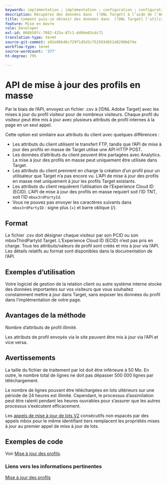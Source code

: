 ```yaml
---
keywords: implémentation ; implémentation ; configuration ; configuration ; mise à jour du profil en bloc
description: Récupérez des données dans  [!DNL Target] à l’aide de l’API de mise à jour de profil en bloc.
title: Comment puis-je obtenir des données dans  [!DNL Target] l'utilisation de l'API de mise à jour du Profil en bloc ?
feature: Mise en œuvre
role: Developer
exl-id: 068658fc-7082-425a-87c1-dd0de03cdc71
translation-type: tm+mt
source-git-commit: a92e88b46c72971d5d3c752593d651d8290b674e
workflow-type: tm+mt
source-wordcount: '377'
ht-degree: 79%

---
```


# API de mise à jour des profils en masse

Par le biais de l’API, envoyez un fichier .csv à [!DNL Adobe Target] avec les mises à jour du profil visiteur pour de nombreux visiteurs. Chaque profil du visiteur peut être mis à jour avec plusieurs attributs de profil internes à la page en un seul appel.

Cette option est similaire aux attributs du client avec quelques différences :

* Les attributs du client utilisent le transfert FTP, tandis que l’API de mise à jour des profils en masse de Target utilise une API HTTP POST.
* Les données d’attributs du client peuvent être partagées avec Analytics. La mise à jour des profils en masse peut uniquement être utilisée dans Target.
* Les attributs du client prennent en charge la création d’un profil pour un utilisateur que Target n’a pas encore vu. L’API de mise à jour des profils en masse met uniquement à jour les profils Target existants.
* Les attributs du client requièrent l’utilisation de l’Experience Cloud ID (ECID). L’API de mise à jour des profils en masse requiert soit l’ID TNT, soit l’ID `mbox3rdPartyId`.
* Vous ne pouvez pas envoyer les caractères suivants dans `mbox3rdPartyID` : signe plus (+) et barre oblique (/).

## Format

Le fichier .csv doit désigner chaque visiteur par son PCID ou son mboxThirdPartyId Target. L’Experience Cloud ID (ECID) n’est pas pris en charge. Tous les attributs/valeurs de profil sont créés et mis à jour via l’API. Les détails relatifs au format sont disponibles dans la documentation de l’API.

## Exemples d’utilisation

Votre logiciel de gestion de la relation client ou autre système interne stocke des données importantes sur vos visiteurs que vous souhaitez constamment mettre à jour dans Target, sans exposer les données du profil dans l’implémentation de votre page.

## Avantages de la méthode

Nombre d’attributs de profil illimité.

Les attributs de profil envoyés via le site peuvent être mis à jour via l’API et vice versa.

## Avertissements

La taille du fichier de traitement par lot doit être inférieure à 50 Mo. En outre, le nombre total de lignes ne doit pas dépasser 500 000 lignes par téléchargement.

Le nombre de lignes pouvant être téléchargées en lots ultérieurs sur une période de 24 heures est illimité. Cependant, le processus d’assimilation peut être ralenti pendant les heures ouvrables pour s’assurer que les autres processus s’exécutent efficacement.

Les [appels de mise à jour de lots V2](https://developers.adobetarget.com/api/#updating-profiles) consécutifs non espacés par des appels mbox pour le même identifiant tiers remplacent les propriétés mises à jour au premier appel de mise à jour de lots.

## Exemples de code

Voir [Mise à jour des profils](https://developers.adobetarget.com/api/#updating-profiles).

### Liens vers les informations pertinentes

[Mise à jour des profils](https://developers.adobetarget.com/api/#updating-profiles)
